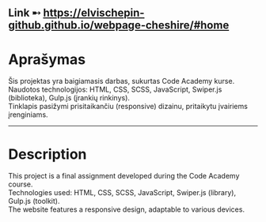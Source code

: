 Link ➸ https://elvischepin-github.github.io/webpage-cheshire/#home
---
# Aprašymas
Šis projektas yra baigiamasis darbas, sukurtas Code Academy kurse.  
Naudotos technologijos: HTML, CSS, SCSS, JavaScript, Swiper.js (biblioteka), Gulp.js (įrankių rinkinys).  
Tinklapis pasižymi prisitaikančiu (responsive) dizainu, pritaikytu įvairiems įrenginiams.

---
# Description

This project is a final assignment developed during the Code Academy course.  
Technologies used: HTML, CSS, SCSS, JavaScript, Swiper.js (library), Gulp.js (toolkit).  
The website features a responsive design, adaptable to various devices.

